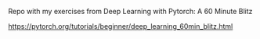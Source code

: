 Repo with my exercises from Deep Learning with Pytorch: A 60 Minute Blitz

https://pytorch.org/tutorials/beginner/deep_learning_60min_blitz.html
